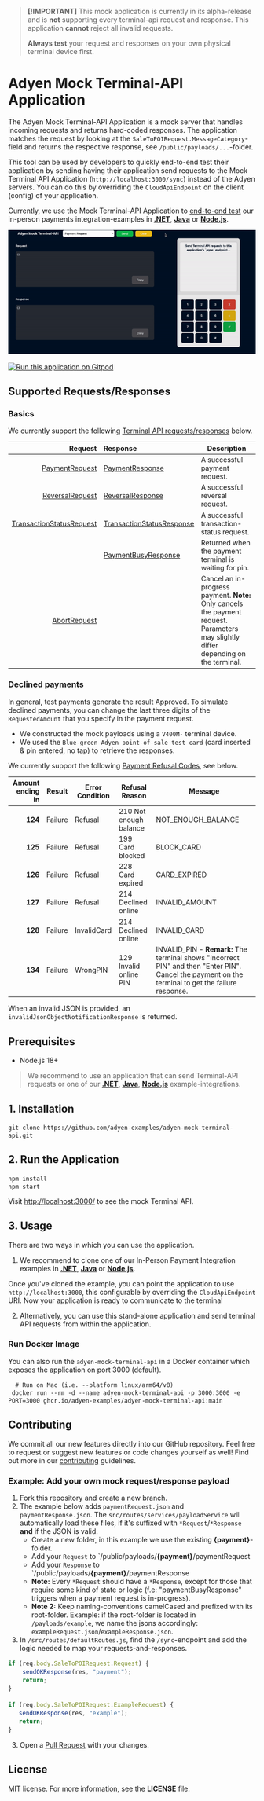 > **[!IMPORTANT]** This mock application is currently in its alpha-release and is **not** supporting every terminal-api request and response. This application **cannot** reject all invalid requests.
> 
> **Always test** your request and responses on your own physical terminal device first. 

# Adyen Mock Terminal-API Application
The Adyen Mock Terminal-API Application is a mock server that handles incoming requests and returns hard-coded responses. The application matches the request by looking at the `SaleToPOIRequest.MessageCategory`-field and returns the respective response, see `/public/payloads/...`-folder.

This tool can be used by developers to quickly end-to-end test their application by sending having their application send requests to the Mock Terminal API Application (`http://localhost:3000/sync`) instead of the Adyen servers. You can do this by overriding the `CloudApiEndpoint` on the client (config) of your application.

Currently, we use the Mock Terminal-API Application to [end-to-end test](https://github.com/adyen-examples/adyen-testing-suite/tree/main/tests/in-person-payments) our in-person payments integration-examples in [**.NET**](https://github.com/adyen-examples/adyen-dotnet-online-payments/tree/main/in-person-payments-example), [**Java**](https://github.com/adyen-examples/adyen-java-spring-online-payments/tree/main/in-person-payments-example) or [**Node.js**](https://github.com/adyen-examples/adyen-node-online-payments/tree/main/in-person-payments-example).

![Demo Card Mock Terminal-API Application](public/images/demo-card-mock-terminal-api-application.gif)

[![Run this application on Gitpod](https://gitpod.io/button/open-in-gitpod.svg)](https://gitpod.io/#https://github.com/adyen-examples/adyen-mock-terminal-api)

## Supported Requests/Responses

### Basics
We currently support the following [Terminal API requests/responses](https://docs.adyen.com/point-of-sale/design-your-integration/terminal-api/) below.


|                                                                                                                                                            Request | Response                                                                                                                                                             | Description                                                                                                                          |
|-------------------------------------------------------------------------------------------------------------------------------------------------------------------:|:---------------------------------------------------------------------------------------------------------------------------------------------------------------------|--------------------------------------------------------------------------------------------------------------------------------------|
|                     [PaymentRequest](https://docs.adyen.com/point-of-sale/design-your-integration/terminal-api/terminal-api-reference/#comadyennexopaymentrequest) | [PaymentResponse](https://docs.adyen.com/point-of-sale/design-your-integration/terminal-api/terminal-api-reference/#comadyennexopaymentresponse)                     | A successful payment request.                                                                                                        |
|                   [ReversalRequest](https://docs.adyen.com/point-of-sale/design-your-integration/terminal-api/terminal-api-reference/#comadyennexoreversalrequest) | [ReversalResponse](https://docs.adyen.com/point-of-sale/design-your-integration/terminal-api/terminal-api-reference/#comadyennexoreversalresponse)                   | A successful reversal request.                                                                                                       |
| [TransactionStatusRequest](https://docs.adyen.com/point-of-sale/design-your-integration/terminal-api/terminal-api-reference/#comadyennexotransactionstatusrequest) | [TransactionStatusResponse](https://docs.adyen.com/point-of-sale/design-your-integration/terminal-api/terminal-api-reference/#comadyennexotransactionstatusresponse) | A successful transaction-status request.                                                                                             |
|                                                                                                                                                                    | [PaymentBusyResponse](https://docs.adyen.com/point-of-sale/design-your-integration/terminal-api/terminal-api-reference/#comadyennexopaymentresponse)                 | Returned when the payment terminal is waiting for pin.                                                                               |
|                         [AbortRequest](https://docs.adyen.com/point-of-sale/design-your-integration/terminal-api/terminal-api-reference/#comadyennexoabortrequest) |                                                                                                                                                                      | Cancel an in-progress payment. **Note:** Only cancels the payment request. Parameters may slightly differ depending on the terminal. | 

### Declined payments
In general, test payments generate the result Approved. To simulate declined payments, you can change the last three digits of the `RequestedAmount` that you specify in the payment request.
- We constructed the mock payloads using a `V400M-` terminal device.
- We used the `Blue-green Adyen point-of-sale test card` (card inserted & pin entered, no tap) to retrieve the responses.

We currently support the following [Payment Refusal Codes](https://docs.adyen.com/point-of-sale/testing-pos-payments/test-card-v1/#testing-declines), see below.


|  Amount ending in | Result       | Error Condition | Refusal Reason         | Message                                                                                                                                            |
|------------------:|--------------|-----------------|------------------------|----------------------------------------------------------------------------------------------------------------------------------------------------|
|           **124** | Failure      | Refusal         | 210 Not enough balance | NOT_ENOUGH_BALANCE                                                                                                                                 |
|           **125** | Failure      | Refusal         | 199 Card blocked       | BLOCK_CARD                                                                                                                                         |
|           **126** | Failure      | Refusal         | 228 Card expired       | CARD_EXPIRED                                                                                                                                       |
|           **127** | Failure      | Refusal         | 214 Declined online    | INVALID_AMOUNT                                                                                                                                     |
|           **128** | Failure      | InvalidCard     | 214 Declined online    | INVALID_CARD                                                                                                                                       |
|           **134** | Failure      | WrongPIN        | 129 Invalid online PIN | INVALID_PIN - **Remark:** The terminal shows "Incorrect PIN" and then "Enter PIN". Cancel the payment on the terminal to get the failure response. |

When an invalid JSON is provided, an `invalidJsonObjectNotificationResponse` is returned.


## Prerequisites
- Node.js 18+ 

> We recommend to use an application that can send Terminal-API requests or one of our [**.NET**](https://github.com/adyen-examples/adyen-dotnet-online-payments/tree/main/in-person-payments-example), [**Java**](https://github.com/adyen-examples/adyen-java-spring-online-payments/tree/main/in-person-payments-example), [**Node.js**](https://github.com/adyen-examples/adyen-node-online-payments/tree/main/in-person-payments-example) example-integrations.

## 1. Installation

```
git clone https://github.com/adyen-examples/adyen-mock-terminal-api.git
```


## 2. Run the Application

```
npm install
npm start
```

Visit [http://localhost:3000/](http://localhost:3000/) to see the mock Terminal API.

## 3. Usage

There are two ways in which you can use the application.

1. We recommend to clone one of our In-Person Payment Integration examples in [**.NET**](https://github.com/adyen-examples/adyen-dotnet-online-payments/tree/main/in-person-payments-example), [**Java**](https://github.com/adyen-examples/adyen-java-spring-online-payments/tree/main/in-person-payments-example) or [**Node.js**](https://github.com/adyen-examples/adyen-node-online-payments/tree/main/in-person-payments-example).

Once you've cloned the example, you can point the application to use `http://localhost:3000`, this configurable by overriding the `CloudApiEndpoint` URI. Now your application is ready to communicate to the terminal


2. Alternatively, you can use this stand-alone application and send terminal API requests from within the application.


### Run Docker Image

You can also run the `adyen-mock-terminal-api` in a Docker container which exposes the application on port 3000 (default).


```
  # Run on Mac (i.e. --platform linux/arm64/v8)
 docker run --rm -d --name adyen-mock-terminal-api -p 3000:3000 -e PORT=3000 ghcr.io/adyen-examples/adyen-mock-terminal-api:main
```


## Contributing

We commit all our new features directly into our GitHub repository. Feel free to request or suggest new features or code changes yourself as well! Find out more in our [contributing](https://github.com/adyen-examples/.github/blob/main/CONTRIBUTING.md) guidelines.


### Example: Add your own mock request/response payload

1. Fork this repository and create a new branch.
2. The example below adds `paymentRequest.json` and `paymentResponse.json`. The `src/routes/services/payloadService` will automatically load these files, if it's suffixed with `*Request`/`*Response` **and** if the JSON is valid.
   - Create a new folder, in this example we use the existing **{payment}**-folder.
   - Add your `Request` to `/public/payloads/**{payment}**/paymentRequest
   - Add your `Response` to `/public/payloads/**{payment}**/paymentResponse
   - **Note:** Every `*Request` should have a `*Response`, except for those that require some kind of state or logic (f.e: "paymentBusyResponse" triggers when a payment request is in-progress).
   - **Note 2:** Keep naming-conventions camelCased and prefixed with its root-folder. Example: if the root-folder is located in `/payloads/example`, we name the jsons accordingly: `exampleRequest.json`/`exampleResponse.json`. 
3. In `/src/routes/defaultRoutes.js`, find the `/sync`-endpoint and add the logic needed to map your requests-and-responses.

```js
if (req.body.SaleToPOIRequest.Request) {
    sendOKResponse(res, "payment");
    return;
}

if (req.body.SaleToPOIRequest.ExampleRequest) {
   sendOKResponse(res, "example");
   return;
}
```
3. Open a [Pull Request](https://github.com/adyen-examples/adyen-mock-terminal-api/compare) with your changes.


## License

MIT license. For more information, see the **LICENSE** file.

